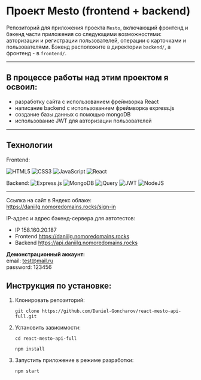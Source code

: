 # Проект Mesto (frontend + backend)
Репозиторий для приложения проекта `Mesto`, включающий фронтенд и бэкенд части приложения со следующими возможностями: авторизации и регистрации пользователей, операции с карточками и пользователями. Бэкенд расположите в директории `backend/`, а фронтенд - в `frontend/`.
___
## В процессе работы над этим проектом я освоил:
* разработку сайта с использованием фреймворка React
* написание backend с использованием фреймворка express.js
* создание базы данных с помощью mongoDB
* использование JWT для авторизации пользователей
___
## Технологии
Frontend:

![HTML5](https://img.shields.io/badge/html5-%23E34F26.svg?style=for-the-badge&logo=html5&logoColor=white) ![CSS3](https://img.shields.io/badge/css3-%231572B6.svg?style=for-the-badge&logo=css3&logoColor=white) 	![JavaScript](https://img.shields.io/badge/javascript-%23323330.svg?style=for-the-badge&logo=javascript&logoColor=%23F7DF1E) ![React](https://img.shields.io/badge/react-%2320232a.svg?style=for-the-badge&logo=react&logoColor=%2361DAFB)

Backend:
![Express.js](https://img.shields.io/badge/express.js-%23404d59.svg?style=for-the-badge&logo=express&logoColor=%2361DAFB) ![MongoDB](https://img.shields.io/badge/MongoDB-%234ea94b.svg?style=for-the-badge&logo=mongodb&logoColor=white) ![jQuery](https://img.shields.io/badge/jquery-%230769AD.svg?style=for-the-badge&logo=jquery&logoColor=white) 	![JWT](https://img.shields.io/badge/JWT-black?style=for-the-badge&logo=JSON%20web%20tokens)  ![NodeJS](https://img.shields.io/badge/node.js-6DA55F?style=for-the-badge&logo=node.js&logoColor=white)
___
Ссылка на сайт в Яндекс облаке: https://daniilg.nomoredomains.rocks/sign-in

IP-адрес и адрес бэкенд-сервера для автотестов:

* IP 158.160.20.187
* Frontend https://daniilg.nomoredomains.rocks
* Backend https://api.daniilg.nomoredomains.rocks

**Демонстрационный аккаунт:**   
email: test@mail.ru    
password: 123456     

## Инструкция по установке:

1.  Клонировать репозиторий:

        git clone https://github.com/Daniel-Goncharov/react-mesto-api-full.git

2.  Установить зависимости:

        cd react-mesto-api-full

        npm install

3.  Запустить приложение в режиме разработки:

        npm start
